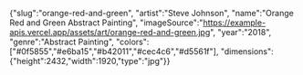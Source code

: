 {"slug":"orange-red-and-green",
"artist":"Steve Johnson",
"name":"Orange Red and Green Abstract Painting",
"imageSource":"https://example-apis.vercel.app/assets/art/orange-red-and-green.jpg",
"year":"2018",
"genre":"Abstract Painting",
"colors":["#0f5855","#e6ba15","#b42011","#cec4c6","#d5561f"],
"dimensions":{"height":2432,"width":1920,"type":"jpg"}}